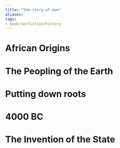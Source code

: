 ```yaml
---
title: "the-story-of-man"
aliases: 
tags: 
- book/nonfiction/history
---
```


# African Origins

# The Peopling of the Earth

# Putting down roots

# 4000 BC

# The Invention of the State


